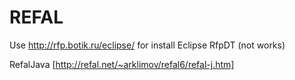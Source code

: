 # REFAL
 
Use http://rfp.botik.ru/eclipse/ for install Eclipse RfpDT (not works)

RefalJava [http://refal.net/~arklimov/refal6/refal-j.htm]

